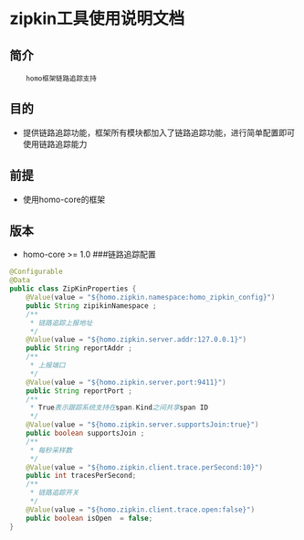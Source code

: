 # zipkin工具使用说明文档
## 简介
```text
    homo框架链路追踪支持
```

## 目的
- 提供链路追踪功能，框架所有模块都加入了链路追踪功能，进行简单配置即可使用链路追踪能力
## 前提
- 使用homo-core的框架
## 版本
- homo-core >= 1.0
###链路追踪配置
```java
@Configurable
@Data
public class ZipKinProperties {
    @Value(value = "${homo.zipkin.namespace:homo_zipkin_config}")
    public String zipikinNamespace ;
    /**
     * 链路追踪上报地址
     */
    @Value(value = "${homo.zipkin.server.addr:127.0.0.1}")
    public String reportAddr ;
    /**
     * 上报端口
     */
    @Value(value = "${homo.zipkin.server.port:9411}")
    public String reportPort ;
    /**
     * True表示跟踪系统支持在span.Kind之间共享span ID
     */
    @Value(value = "${homo.zipkin.server.supportsJoin:true}")
    public boolean supportsJoin ;
    /**
     * 每秒采样数
     */
    @Value(value = "${homo.zipkin.client.trace.perSecond:10}")
    public int tracesPerSecond;
    /**
     * 链路追踪开关
     */
    @Value(value = "${homo.zipkin.client.trace.open:false}")
    public boolean isOpen  = false;
}
```
 
